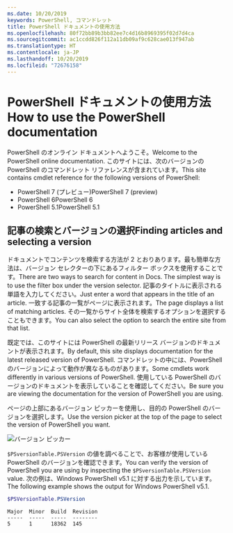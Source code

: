 ```yaml
---
ms.date: 10/20/2019
keywords: PowerShell, コマンドレット
title: PowerShell ドキュメントの使用方法
ms.openlocfilehash: 80f72bb89b3bb82ee7c4d16b8969395f02d7d4ca
ms.sourcegitcommit: ac1ccdd826f112a11db09af9c628cae013f947ab
ms.translationtype: HT
ms.contentlocale: ja-JP
ms.lasthandoff: 10/20/2019
ms.locfileid: "72676158"
---
```

# <a name="how-to-use-the-powershell-documentation"></a><span data-ttu-id="ba80e-103">PowerShell ドキュメントの使用方法</span><span class="sxs-lookup"><span data-stu-id="ba80e-103">How to use the PowerShell documentation</span></span>

<span data-ttu-id="ba80e-104">PowerShell のオンライン ドキュメントへようこそ。</span><span class="sxs-lookup"><span data-stu-id="ba80e-104">Welcome to the PowerShell online documentation.</span></span> <span data-ttu-id="ba80e-105">このサイトには、次のバージョンの PowerShell のコマンドレット リファレンスが含まれています。</span><span class="sxs-lookup"><span data-stu-id="ba80e-105">This site contains cmdlet reference for the following versions of PowerShell:</span></span>

- <span data-ttu-id="ba80e-106">PowerShell 7 (プレビュー)</span><span class="sxs-lookup"><span data-stu-id="ba80e-106">PowerShell 7 (preview)</span></span>
- <span data-ttu-id="ba80e-107">PowerShell 6</span><span class="sxs-lookup"><span data-stu-id="ba80e-107">PowerShell 6</span></span>
- <span data-ttu-id="ba80e-108">PowerShell 5.1</span><span class="sxs-lookup"><span data-stu-id="ba80e-108">PowerShell 5.1</span></span>

## <a name="finding-articles-and-selecting-a-version"></a><span data-ttu-id="ba80e-109">記事の検索とバージョンの選択</span><span class="sxs-lookup"><span data-stu-id="ba80e-109">Finding articles and selecting a version</span></span>

<span data-ttu-id="ba80e-110">ドキュメントでコンテンツを検索する方法が 2 とおりあります。最も簡単な方法は、バージョン セレクターの下にあるフィルター ボックスを使用することです。</span><span class="sxs-lookup"><span data-stu-id="ba80e-110">There are two ways to search for content in Docs. The simplest way is to use the filter box under the version selector.</span></span> <span data-ttu-id="ba80e-111">記事のタイトルに表示される単語を入力してください。</span><span class="sxs-lookup"><span data-stu-id="ba80e-111">Just enter a word that appears in the title of an article.</span></span> <span data-ttu-id="ba80e-112">一致する記事の一覧がページに表示されます。</span><span class="sxs-lookup"><span data-stu-id="ba80e-112">The page displays a list of matching articles.</span></span> <span data-ttu-id="ba80e-113">その一覧からサイト全体を検索するオプションを選択することもできます。</span><span class="sxs-lookup"><span data-stu-id="ba80e-113">You can also select the option to search the entire site from that list.</span></span>

<span data-ttu-id="ba80e-114">既定では、このサイトには PowerShell の最新リリース バージョンのドキュメントが表示されます。</span><span class="sxs-lookup"><span data-stu-id="ba80e-114">By default, this site displays documentation for the latest released version of PowerShell.</span></span> <span data-ttu-id="ba80e-115">コマンドレットの中には、PowerShell のバージョンによって動作が異なるものがあります。</span><span class="sxs-lookup"><span data-stu-id="ba80e-115">Some cmdlets work differently in various versions of PowerShell.</span></span> <span data-ttu-id="ba80e-116">使用している PowerShell のバージョンのドキュメントを表示していることを確認してください。</span><span class="sxs-lookup"><span data-stu-id="ba80e-116">Be sure you are viewing the documentation for the version of PowerShell you are using.</span></span>

<span data-ttu-id="ba80e-117">ページの上部にあるバージョン ピッカーを使用し、目的の PowerShell のバージョンを選択します。</span><span class="sxs-lookup"><span data-stu-id="ba80e-117">Use the version picker at the top of the page to select the version of PowerShell you want.</span></span>

![バージョン ピッカー](images/how-to-use-docs/version-search.gif)

<span data-ttu-id="ba80e-119">`$PSversionTable.PSVersion` の値を調べることで、お客様が使用している PowerShell のバージョンを確認できます。</span><span class="sxs-lookup"><span data-stu-id="ba80e-119">You can verify the version of PowerShell you are using by inspecting the `$PSversionTable.PSVersion` value.</span></span> <span data-ttu-id="ba80e-120">次の例は、Windows PowerShell v5.1 に対する出力を示しています。</span><span class="sxs-lookup"><span data-stu-id="ba80e-120">The following example shows the output for Windows PowerShell v5.1.</span></span>

```powershell
$PSVersionTable.PSVersion
```

```Output
Major  Minor  Build  Revision
-----  -----  -----  --------
5      1      18362  145
```
